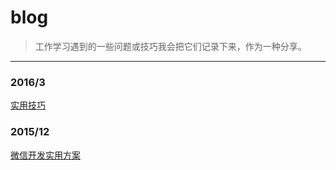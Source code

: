 blog
===========
> 工作学习遇到的一些问题或技巧我会把它们记录下来，作为一种分享。    

***

### 2016/3
[实用技巧](https://github.com/ColdXu/blog/issues/4)  

### 2015/12
[微信开发实用方案](https://github.com/ColdXu/blog/issues/1)  
